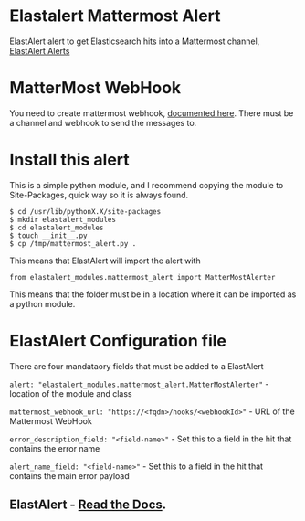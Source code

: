 # Elastalert Mattermost Alert
ElastAlert alert to get Elasticsearch hits into a Mattermost channel, [ElastAlert Alerts](http://elastalert.readthedocs.io/en/latest/ruletypes.html#alerts)

# MatterMost WebHook
You need to create mattermost webhook, [documented here](https://docs.mattermost.com/developer/webhooks-incoming.html).  There must be a channel and webhook to send the messages to.

# Install this alert
This is a simple python module, and I recommend copying the module to Site-Packages, quick way so it is always found.
```
$ cd /usr/lib/pythonX.X/site-packages
$ mkdir elastalert_modules
$ cd elastalert_modules
$ touch __init__.py
$ cp /tmp/mattermost_alert.py .
```
This means that ElastAlert will import the alert with 
```
from elastalert_modules.mattermost_alert import MatterMostAlerter
```
This means that the folder must be in a location where it can be imported as a python module.

# ElastAlert Configuration file

There are four mandataory fields that must be added to a ElastAlert 

``alert: "elastalert_modules.mattermost_alert.MatterMostAlerter"`` - location of the module and class

``mattermost_webhook_url: "https://<fqdn>/hooks/<webhookId>"`` - URL of the Mattermost WebHook

``error_description_field: "<field-name>"`` - Set this to a field in the hit that contains the error name 

``alert_name_field: "<field-name>"`` - Set this to a field in the hit that contains the main error payload 


## ElastAlert - [Read the Docs](http://elastalert.readthedocs.org).


